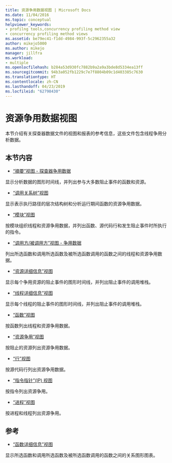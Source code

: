 ```yaml
---
title: 资源争用数据视图 | Microsoft Docs
ms.date: 11/04/2016
ms.topic: conceptual
helpviewer_keywords:
- profilng tools,concurrency profiling method view
- concurrency profiling method views
ms.assetid: be79ec41-f1dd-4984-993f-5c2962355a32
author: mikejo5000
ms.author: mikejo
manager: jillfra
ms.workload:
- multiple
ms.openlocfilehash: b284a53d930fc7882b9a2a9a3bde8d5334ea13ff
ms.sourcegitcommit: 94b3a052fb1229c7e7f8804b09c1d403385c7630
ms.translationtype: HT
ms.contentlocale: zh-CN
ms.lasthandoff: 04/23/2019
ms.locfileid: "62798430"
---
```

# <a name="resource-contention-data-views"></a>资源争用数据视图
本节介绍有关探查器数据文件的视图和报表的参考信息，这些文件包含线程争用分析数据。

## <a name="in-this-section"></a>本节内容
- [“摘要”视图 - 探查器争用数据](../profiling/resource-contention-data-views.md)

 显示分析数据的图形时间线，并列出参与大多数阻止事件的函数和资源。

- [“调用关系树”视图](../profiling/call-tree-view-contention-data.md)

 显示表示执行路径的层次结构树和分析运行期间函数的资源争用数据。

- [“模块”视图](../profiling/modules-view-contention-data.md)

 按模块组织线程和资源争用数据，并列出函数、源代码行和发生阻止事件时所执行的指令。

- [“调用方/被调用方”视图 - 争用数据](../profiling/caller-callee-view-contention-data.md)

 列出所选函数和调用所选函数及被所选函数调用的函数之间的线程和资源争用数据。

- [“资源详细信息”视图](../profiling/resource-details-view-contention-data.md)

 显示每个争用资源的阻止事件的图形时间线，并列出阻止事件的调用堆栈。

- [“线程详细信息”视图](../profiling/thread-details-view-contention-data.md)

 显示每个线程的阻止事件的图形时间线，并列出阻止事件的调用堆栈。

- [“函数”视图](../profiling/functions-view-contention-data.md)

 按函数列出线程和资源争用数据。

- [“资源争用”视图](../profiling/resource-contentions-view-contention-data.md)

 按阻止的资源列出资源争用数据。

- [“行”视图](../profiling/lines-view-contention-data.md)

 按源代码行列出资源争用数据。

- [“指令指针”(IP) 视图](../profiling/instruction-pointers-ips-view-contention-data.md)

 按指令列出资源争用。

- [“进程”视图](../profiling/process-view-contention-data.md)

 按进程和线程列出资源争用。

## <a name="reference"></a>参考
- [“函数详细信息”视图](../profiling/function-details-view.md)

 显示所选函数和调用所选函数及被所选函数调用的函数之间的关系图形图表。